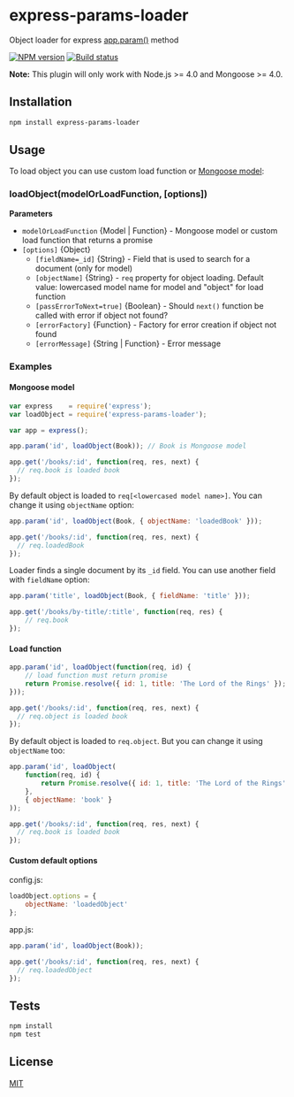 # express-params-loader

Object loader for express [app.param()](http://expressjs.com/en/4x/api.html#app.param) method

[![NPM version](https://img.shields.io/npm/v/express-params-loader.svg)](https://npmjs.org/package/express-params-loader)
[![Build status](https://img.shields.io/travis/Jokero/express-params-loader.svg)](https://travis-ci.org/Jokero/express-params-loader)

**Note:** This plugin will only work with Node.js >= 4.0 and Mongoose >= 4.0.

## Installation

```sh
npm install express-params-loader
```

## Usage

To load object you can use custom load function or [Mongoose model](http://mongoosejs.com/docs/models.html):

### loadObject(modelOrLoadFunction, [options])

**Parameters**

* `modelOrLoadFunction` {Model | Function} - Mongoose model or custom load function that returns a promise
* `[options]` {Object}
  - `[fieldName=_id]` {String} - Field that is used to search for a document (only for model)
  - `[objectName]` {String} - `req` property for object loading. Default value: lowercased model name for model and "object" for load function
  - `[passErrorToNext=true]` {Boolean} - Should `next()` function be called with error if object not found?
  - `[errorFactory]` {Function} - Factory for error creation if object not found
  - `[errorMessage]` {String | Function} - Error message

### Examples

#### Mongoose model

```js
var express    = require('express');
var loadObject = require('express-params-loader');

var app = express();

app.param('id', loadObject(Book)); // Book is Mongoose model

app.get('/books/:id', function(req, res, next) {
  // req.book is loaded book
});
```

By default object is loaded to `req[<lowercased model name>]`. You can change it using `objectName` option:

```js
app.param('id', loadObject(Book, { objectName: 'loadedBook' }));

app.get('/books/:id', function(req, res, next) {
  // req.loadedBook
});
```

Loader finds a single document by its `_id` field. You can use another field with `fieldName` option:

```js
app.param('title', loadObject(Book, { fieldName: 'title' }));

app.get('/books/by-title/:title', function(req, res) {
    // req.book
});
```

#### Load function

```js
app.param('id', loadObject(function(req, id) {
    // load function must return promise
    return Promise.resolve({ id: 1, title: 'The Lord of the Rings' });
}));

app.get('/books/:id', function(req, res, next) {
  // req.object is loaded book
});
```

By default object is loaded to `req.object`. But you can change it using `objectName` too:

```js
app.param('id', loadObject(
    function(req, id) {
        return Promise.resolve({ id: 1, title: 'The Lord of the Rings' });
    },
    { objectName: 'book' }
));

app.get('/books/:id', function(req, res, next) {
  // req.book is loaded book
});
```

#### Custom default options

config.js:
```js
loadObject.options = { 
    objectName: 'loadedObject'
};
```

app.js:
```js
app.param('id', loadObject(Book));

app.get('/books/:id', function(req, res, next) {
  // req.loadedObject
});
```

## Tests

```sh
npm install
npm test
```

## License

[MIT](LICENSE)
